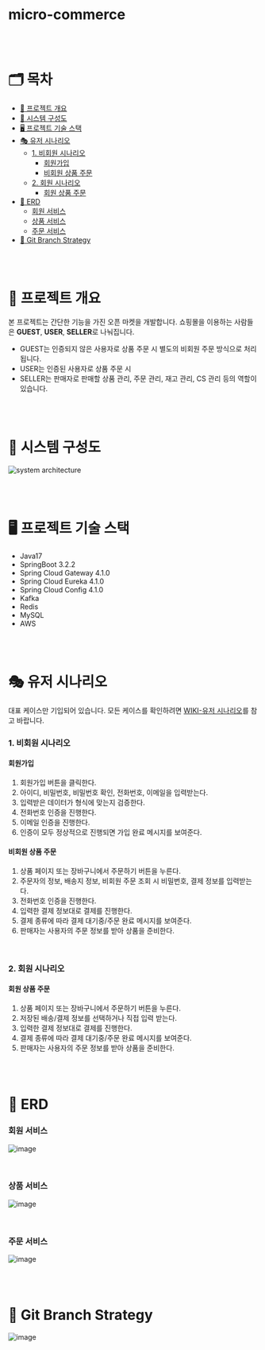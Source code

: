 # micro-commerce

<br/><br/>

# 🗂️ 목차
- [📜 프로젝트 개요](#-프로젝트-개요)
- [📑 시스템 구성도](#-시스템-구성도)
- [🖥 프로젝트 기술 스택](#-프로젝트-기술-스택)
- [🎭 유저 시나리오](#-유저-시나리오)
    - [1. 비회원 시나리오](#1-비회원-시나리오)
      - [회원가입](#회원가입)
      - [비회원 상품 주문](#비회원-상품-주문)
    - [2. 회원 시나리오](#2-회원-시나리오)
      - [회원 상품 주문](#회원-상품-주문)
- [📄 ERD](#-erd)
    - [회원 서비스](#회원-서비스)
    - [상품 서비스](#상품-서비스)
    - [주문 서비스](#주문-서비스)
- [🌲 Git Branch Strategy](#-git-branch-strategy)

<br/><br/>

# 📜 프로젝트 개요
본 프로젝트는 간단한 기능을 가진 오픈 마켓을 개발합니다.
쇼핑몰을 이용하는 사람들은 **GUEST**, **USER**, **SELLER**로 나눠집니다.

- GUEST는 인증되지 않은 사용자로 상품 주문 시 별도의 비회원 주문 방식으로 처리됩니다.
- USER는 인증된 사용자로 상품 주문 시 
- SELLER는 판매자로 판매할 상품 관리, 주문 관리, 재고 관리, CS 관리 등의 역할이 있습니다.

<br/><br/>

# 📑 시스템 구성도
![system architecture](https://github.com/f-lab-edu/micro-commerce/assets/66265199/d668920c-7827-4b26-86e9-64c71720df5d)

<br/><br/>


# 🖥 프로젝트 기술 스택
- Java17
- SpringBoot 3.2.2
- Spring Cloud Gateway 4.1.0
- Spring Cloud Eureka 4.1.0
- Spring Cloud Config 4.1.0
- Kafka
- Redis
- MySQL
- AWS

<br/><br/>

# 🎭 유저 시나리오
대표 케이스만 기입되어 있습니다. 모든 케이스를 확인하려면 [WIKI-유저 시나리오](https://github.com/f-lab-edu/show-your-worth/wiki/03.-Use-Case---%EC%9C%A0%EC%A0%80-%EC%8B%9C%EB%82%98%EB%A6%AC%EC%98%A4)를 참고 바랍니다.
### 1. 비회원 시나리오
#### 회원가입
1. 회원가입 버튼을 클릭한다.
2. 아이디, 비밀번호, 비밀번호 확인, 전화번호, 이메일을 입력받는다.
3. 입력받은 데이터가 형식에 맞는지 검증한다.
4. 전화번호 인증을 진행한다.
5. 이메일 인증을 진행한다.
6. 인증이 모두 정상적으로 진행되면 가입 완료 메시지를 보여준다.

#### 비회원 상품 주문
1. 상품 페이지 또는 장바구니에서 주문하기 버튼을 누른다.
2. 주문자의 정보, 배송지 정보, 비회원 주문 조회 시 비밀번호, 결제 정보를 입력받는다.
3. 전화번호 인증을 진행한다.
4. 입력한 결제 정보대로 결제를 진행한다.
5. 결제 종류에 따라 결제 대기중/주문 완료 메시지를 보여준다.
6. 판매자는 사용자의 주문 정보를 받아 상품을 준비한다.

<br/>

### 2. 회원 시나리오
#### 회원 상품 주문
1. 상품 페이지 또는 장바구니에서 주문하기 버튼을 누른다.
2. 저장된 배송/결제 정보를 선택하거나 직접 입력 받는다.
3. 입력한 결제 정보대로 결제를 진행한다.
4. 결제 종류에 따라 결제 대기중/주문 완료 메시지를 보여준다.
5. 판매자는 사용자의 주문 정보를 받아 상품을 준비한다.

<br/><br/>

# 📄 ERD
### 회원 서비스
![image](https://github.com/f-lab-edu/micro-commerce/assets/66265199/e9974472-be1d-4b2a-8b0a-eac91526902e)

<br>

### 상품 서비스
![image](https://github.com/f-lab-edu/micro-commerce/assets/66265199/061d7994-ea68-4e4d-87a0-435b01779560)

<br>

### 주문 서비스
![image](https://github.com/f-lab-edu/micro-commerce/assets/66265199/ddd17e90-48f5-45c0-9b3a-a3f8be24e5f1)

<br/><br/>

# 🌲 Git Branch Strategy
![image](https://github.com/f-lab-edu/show-your-worth/assets/11500877/68605232-e78f-4ff3-88cb-9cbbba9943c0)
